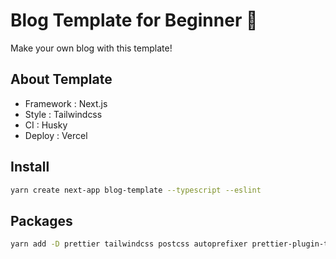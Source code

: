 # Blog Template for Beginner 📇

Make your own blog with this template!

## About Template

- Framework : Next.js
- Style : Tailwindcss
- CI : Husky
- Deploy : Vercel

## Install

```sh
yarn create next-app blog-template --typescript --eslint
```

## Packages

```sh
yarn add -D prettier tailwindcss postcss autoprefixer prettier-plugin-tailwindcss husky lint-staged
```
